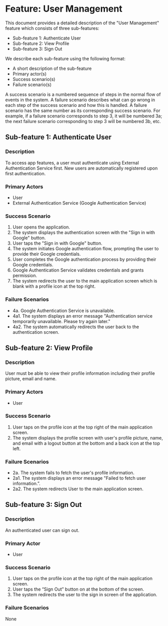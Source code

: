 # Feature: User Management
This document provides a detailed description of the "User Management" feature which consists of three sub-features: 
- Sub-feature 1: Authenticate User 
- Sub-feature 2: View Profile
- Sub-feature 3: Sign Out
 
We describe each sub-feature using the following format:
- A short description of the sub-feature
- Primary actor(s)
- Success scenario(s)
- Failure scenario(s)

A success scenario is a numbered sequence of steps in the normal flow of events in the system. A failure scenario describes what can go wrong in each step of the success scenario and how this is handled. A failure scenario has the same number as its corresponding success scenario.  For example, if a failure scenario corresponds to step 3, it will be numbered 3a; the next failure scenario corresponding to step 3 will be numbered 3b, etc. 

## Sub-feature 1: Authenticate User
### Description
To access app features, a user must authenticate using External Authentication Service first. New users are automatically registered upon first authentication.

### Primary Actors
- User 
- External Authentication Service (Google Authentication Service)

### Success Scenario
1. User opens the application.
2. The system displays the authentication screen with the "Sign in with Google" button.
3. User taps the "Sign in with Google" button.
4. The system initiates Google authentication flow, prompting the user to provide their Google credentials. 
5. User completes the Google authentication process by providing their Google credentials. 
6. Google Authentication Service validates credentials and grants permission.
7. The system redirects the user to the main application screen which is blank with a profile icon at the top right.

### Failure Scenarios
- 4a. Google Authentication Service is unavailable. 
- 4a1. The system displays an error message "Authentication service temporarily unavailable. Please try again later."
- 4a2. The system automatically redirects the user back to the authentication screen.

## Sub-feature 2: View Profile
### Description
User must be able to view their profile information including their profile picture, email and name.

### Primary Actors
- User 

### Success Scenario
1. User taps on the profile icon at the top right of the main application screen.
2. The system displays the profile screen with user's profile picture, name, and email with a logout button at the bottom and a back icon at the top left.

### Failure Scenarios
- 2a. The system fails to fetch the user's profile information. 
- 2a1. The system displays an error message "Failed to fetch user information.”.
- 2a2. The system redirects User to the main application screen.


## Sub-feature 3: Sign Out 
### Description
An authenticated user can sign out. 

### Primary Actor
- User 

### Success Scenario
1. User taps on the profile icon at the top right of the main application screen.
2. User taps the “Sign Out” button on at the bottom of the screen. 
3. The system redirects the user to the sign in screen of the application.

### Failure Scenarios
None 


